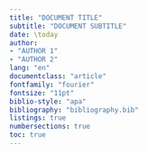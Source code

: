 ```yaml
---
title: "DOCUMENT TITLE"
subtitle: "DOCUMENT SUBTITLE"
date: \today
author:
- "AUTHOR 1"
- "AUTHOR 2"
lang: "en"
documentclass: "article"
fontfamily: "fourier"
fontsize: "11pt"
biblio-style: "apa"
bibliography: "bibliography.bib"
listings: true
numbersections: true
toc: true
---
```

